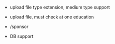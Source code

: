
* upload file type extension, medium type support
* upload file, must check at one education
* /sponsor

* DB support
